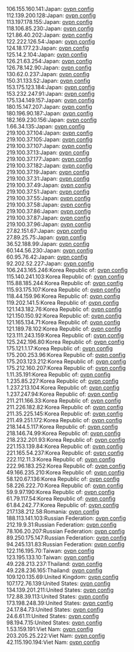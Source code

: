 106.155.160.141:Japan: [ovpn config](vpn/106_155_160_141.ovpn)  
112.139.200.128:Japan: [ovpn config](vpn/112_139_200_128.ovpn)  
113.197.178.155:Japan: [ovpn config](vpn/113_197_178_155.ovpn)  
118.106.85.230:Japan: [ovpn config](vpn/118_106_85_230.ovpn)  
121.86.40.202:Japan: [ovpn config](vpn/121_86_40_202.ovpn)  
122.222.126.54:Japan: [ovpn config](vpn/122_222_126_54.ovpn)  
124.18.177.23:Japan: [ovpn config](vpn/124_18_177_23.ovpn)  
125.14.2.104:Japan: [ovpn config](vpn/125_14_2_104.ovpn)  
126.21.63.254:Japan: [ovpn config](vpn/126_21_63_254.ovpn)  
126.78.142.90:Japan: [ovpn config](vpn/126_78_142_90.ovpn)  
130.62.0.237:Japan: [ovpn config](vpn/130_62_0_237.ovpn)  
150.31.133.52:Japan: [ovpn config](vpn/150_31_133_52.ovpn)  
153.175.123.184:Japan: [ovpn config](vpn/153_175_123_184.ovpn)  
153.232.247.91:Japan: [ovpn config](vpn/153_232_247_91.ovpn)  
175.134.149.157:Japan: [ovpn config](vpn/175_134_149_157.ovpn)  
180.15.147.207:Japan: [ovpn config](vpn/180_15_147_207.ovpn)  
180.196.90.187:Japan: [ovpn config](vpn/180_196_90_187.ovpn)  
182.169.230.156:Japan: [ovpn config](vpn/182_169_230_156.ovpn)  
1.66.34.135:Japan: [ovpn config](vpn/1_66_34_135.ovpn)  
219.100.37.104:Japan: [ovpn config](vpn/219_100_37_104.ovpn)  
219.100.37.105:Japan: [ovpn config](vpn/219_100_37_105.ovpn)  
219.100.37.107:Japan: [ovpn config](vpn/219_100_37_107.ovpn)  
219.100.37.13:Japan: [ovpn config](vpn/219_100_37_13.ovpn)  
219.100.37.177:Japan: [ovpn config](vpn/219_100_37_177.ovpn)  
219.100.37.182:Japan: [ovpn config](vpn/219_100_37_182.ovpn)  
219.100.37.19:Japan: [ovpn config](vpn/219_100_37_19.ovpn)  
219.100.37.31:Japan: [ovpn config](vpn/219_100_37_31.ovpn)  
219.100.37.49:Japan: [ovpn config](vpn/219_100_37_49.ovpn)  
219.100.37.51:Japan: [ovpn config](vpn/219_100_37_51.ovpn)  
219.100.37.55:Japan: [ovpn config](vpn/219_100_37_55.ovpn)  
219.100.37.58:Japan: [ovpn config](vpn/219_100_37_58.ovpn)  
219.100.37.86:Japan: [ovpn config](vpn/219_100_37_86.ovpn)  
219.100.37.87:Japan: [ovpn config](vpn/219_100_37_87.ovpn)  
219.100.37.96:Japan: [ovpn config](vpn/219_100_37_96.ovpn)  
27.82.151.67:Japan: [ovpn config](vpn/27_82_151_67.ovpn)  
27.89.25.75:Japan: [ovpn config](vpn/27_89_25_75.ovpn)  
36.52.188.99:Japan: [ovpn config](vpn/36_52_188_99.ovpn)  
60.144.56.230:Japan: [ovpn config](vpn/60_144_56_230.ovpn)  
60.95.76.42:Japan: [ovpn config](vpn/60_95_76_42.ovpn)  
92.202.52.227:Japan: [ovpn config](vpn/92_202_52_227.ovpn)  
106.243.165.246:Korea Republic of: [ovpn config](vpn/106_243_165_246.ovpn)  
115.140.241.103:Korea Republic of: [ovpn config](vpn/115_140_241_103.ovpn)  
115.88.185.244:Korea Republic of: [ovpn config](vpn/115_88_185_244.ovpn)  
115.93.175.107:Korea Republic of: [ovpn config](vpn/115_93_175_107.ovpn)  
118.44.159.96:Korea Republic of: [ovpn config](vpn/118_44_159_96.ovpn)  
119.202.141.5:Korea Republic of: [ovpn config](vpn/119_202_141_5.ovpn)  
121.143.182.76:Korea Republic of: [ovpn config](vpn/121_143_182_76.ovpn)  
121.150.150.92:Korea Republic of: [ovpn config](vpn/121_150_150_92.ovpn)  
121.165.134.71:Korea Republic of: [ovpn config](vpn/121_165_134_71.ovpn)  
121.189.78.102:Korea Republic of: [ovpn config](vpn/121_189_78_102.ovpn)  
123.111.243.159:Korea Republic of: [ovpn config](vpn/123_111_243_159.ovpn)  
125.242.196.80:Korea Republic of: [ovpn config](vpn/125_242_196_80.ovpn)  
175.121.1.17:Korea Republic of: [ovpn config](vpn/175_121_1_17.ovpn)  
175.200.253.96:Korea Republic of: [ovpn config](vpn/175_200_253_96.ovpn)  
175.203.123.212:Korea Republic of: [ovpn config](vpn/175_203_123_212.ovpn)  
175.212.160.207:Korea Republic of: [ovpn config](vpn/175_212_160_207.ovpn)  
1.11.35.191:Korea Republic of: [ovpn config](vpn/1_11_35_191.ovpn)  
1.235.85.227:Korea Republic of: [ovpn config](vpn/1_235_85_227.ovpn)  
1.237.213.104:Korea Republic of: [ovpn config](vpn/1_237_213_104.ovpn)  
1.237.247.94:Korea Republic of: [ovpn config](vpn/1_237_247_94.ovpn)  
211.211.166.33:Korea Republic of: [ovpn config](vpn/211_211_166_33.ovpn)  
211.226.182.82:Korea Republic of: [ovpn config](vpn/211_226_182_82.ovpn)  
211.35.225.145:Korea Republic of: [ovpn config](vpn/211_35_225_145.ovpn)  
211.49.251.172:Korea Republic of: [ovpn config](vpn/211_49_251_172.ovpn)  
218.144.5.117:Korea Republic of: [ovpn config](vpn/218_144_5_117.ovpn)  
218.146.74.99:Korea Republic of: [ovpn config](vpn/218_146_74_99.ovpn)  
218.232.201.93:Korea Republic of: [ovpn config](vpn/218_232_201_93.ovpn)  
221.153.139.84:Korea Republic of: [ovpn config](vpn/221_153_139_84.ovpn)  
221.165.54.237:Korea Republic of: [ovpn config](vpn/221_165_54_237.ovpn)  
222.112.11.3:Korea Republic of: [ovpn config](vpn/222_112_11_3.ovpn)  
222.96.183.252:Korea Republic of: [ovpn config](vpn/222_96_183_252.ovpn)  
49.166.235.210:Korea Republic of: [ovpn config](vpn/49_166_235_210.ovpn)  
58.120.67.136:Korea Republic of: [ovpn config](vpn/58_120_67_136.ovpn)  
58.226.222.70:Korea Republic of: [ovpn config](vpn/58_226_222_70.ovpn)  
59.9.97.190:Korea Republic of: [ovpn config](vpn/59_9_97_190.ovpn)  
61.79.117.54:Korea Republic of: [ovpn config](vpn/61_79_117_54.ovpn)  
61.84.242.77:Korea Republic of: [ovpn config](vpn/61_84_242_77.ovpn)  
217.138.212.58:Romania: [ovpn config](vpn/217_138_212_58.ovpn)  
188.113.141.103:Russian Federation: [ovpn config](vpn/188_113_141_103.ovpn)  
212.19.9.31:Russian Federation: [ovpn config](vpn/212_19_9_31.ovpn)  
78.106.20.207:Russian Federation: [ovpn config](vpn/78_106_20_207.ovpn)  
89.250.175.147:Russian Federation: [ovpn config](vpn/89_250_175_147.ovpn)  
94.245.131.83:Russian Federation: [ovpn config](vpn/94_245_131_83.ovpn)  
122.116.195.70:Taiwan: [ovpn config](vpn/122_116_195_70.ovpn)  
123.195.133.10:Taiwan: [ovpn config](vpn/123_195_133_10.ovpn)  
49.228.213.237:Thailand: [ovpn config](vpn/49_228_213_237.ovpn)  
49.228.236.165:Thailand: [ovpn config](vpn/49_228_236_165.ovpn)  
109.120.135.69:United Kingdom: [ovpn config](vpn/109_120_135_69.ovpn)  
107.172.76.139:United States: [ovpn config](vpn/107_172_76_139.ovpn)  
134.139.201.211:United States: [ovpn config](vpn/134_139_201_211.ovpn)  
172.88.39.113:United States: [ovpn config](vpn/172_88_39_113.ovpn)  
173.198.248.39:United States: [ovpn config](vpn/173_198_248_39.ovpn)  
24.17.84.73:United States: [ovpn config](vpn/24_17_84_73.ovpn)  
24.6.61.11:United States: [ovpn config](vpn/24_6_61_11.ovpn)  
98.194.7.15:United States: [ovpn config](vpn/98_194_7_15.ovpn)  
1.53.159.191:Viet Nam: [ovpn config](vpn/1_53_159_191.ovpn)  
203.205.25.222:Viet Nam: [ovpn config](vpn/203_205_25_222.ovpn)  
42.115.190.194:Viet Nam: [ovpn config](vpn/42_115_190_194.ovpn)  
